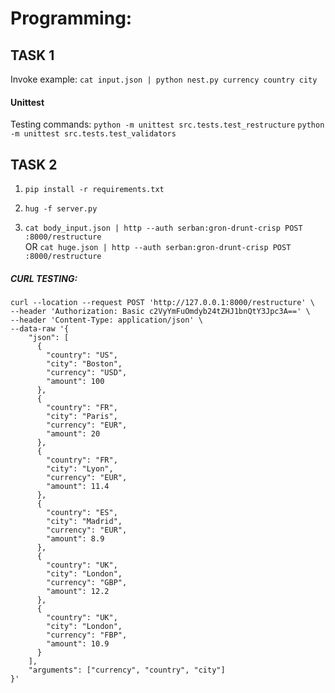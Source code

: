 # Programming:
## TASK 1

Invoke example:
`cat input.json | python nest.py currency country city`

#### Unittest
Testing commands:
`python -m unittest src.tests.test_restructure`
`python -m unittest src.tests.test_validators`


## TASK 2
1. `pip install -r requirements.txt`

2. `hug -f server.py`

3. `cat body_input.json | http --auth serban:gron-drunt-crisp POST :8000/restructure`\
  OR `cat huge.json | http --auth serban:gron-drunt-crisp POST :8000/restructure`


##### CURL TESTING:

```
curl --location --request POST 'http://127.0.0.1:8000/restructure' \
--header 'Authorization: Basic c2VyYmFuOmdyb24tZHJ1bnQtY3Jpc3A==' \
--header 'Content-Type: application/json' \
--data-raw '{
    "json": [
      {
        "country": "US",
        "city": "Boston",
        "currency": "USD",
        "amount": 100
      },
      {
        "country": "FR",
        "city": "Paris",
        "currency": "EUR",
        "amount": 20
      },
      {
        "country": "FR",
        "city": "Lyon",
        "currency": "EUR",
        "amount": 11.4
      },
      {
        "country": "ES",
        "city": "Madrid",
        "currency": "EUR",
        "amount": 8.9
      },
      {
        "country": "UK",
        "city": "London",
        "currency": "GBP",
        "amount": 12.2
      },
      {
        "country": "UK",
        "city": "London",
        "currency": "FBP",
        "amount": 10.9
      }
    ],
    "arguments": ["currency", "country", "city"]
}'
```